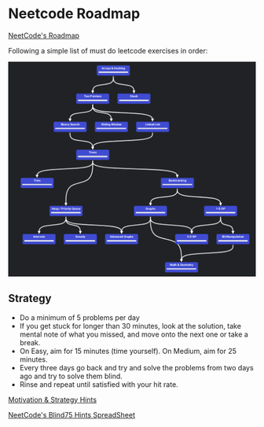 # Neetcode Roadmap

[NeetCode's Roadmap](https://neetcode.io/roadmap)

Following a simple list of must do leetcode exercises in order:

<div style="text-align:center;">
    <img src="./assets/neetcode_roadmap.png" />
</div>

## Strategy

- Do a minimum of 5 problems per day
- If you get stuck for longer than 30 minutes, look at the solution, take mental
  note of what you missed, and move onto the next one or take a break.
- On Easy, aim for 15 minutes (time yourself). On Medium, aim for 25 minutes.
- Every three days go back and try and solve the problems from two days ago and
  try to solve them blind.
- Rinse and repeat until satisfied with your hit rate.

[Motivation & Strategy Hints](https://redlib.kylrth.com/r/learnprogramming/comments/12ghao8/a_guide_to_grinding_leetcode/)

[NeetCode's Blind75 Hints SpreadSheet](https://docs.google.com/spreadsheets/u/0/d/1A2PaQKcdwO_lwxz9bAnxXnIQayCouZP6d-ENrBz_NXc/htmlview)
